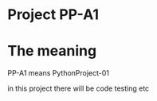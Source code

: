 # Project PP-A1 #

# The meaning #
PP-A1 means PythonProject-01

in this project there will be code testing etc